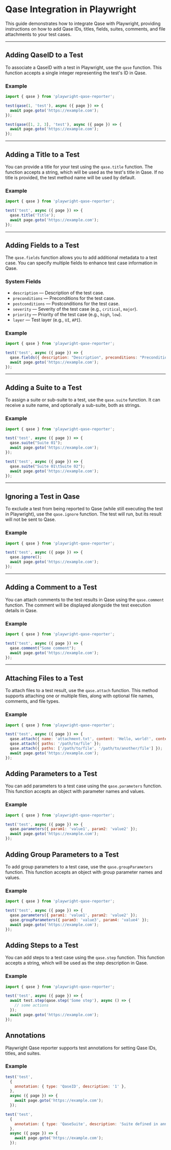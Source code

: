# Qase Integration in Playwright

This guide demonstrates how to integrate Qase with Playwright, providing instructions on how to add Qase IDs, titles,
fields, suites, comments, and file attachments to your test cases.

---

## Adding QaseID to a Test

To associate a QaseID with a test in Playwright, use the `qase` function. This function accepts a single integer
representing the test's ID in Qase.

### Example

```javascript
import { qase } from 'playwright-qase-reporter';

test(qase(1, 'test'), async ({ page }) => {
  await page.goto('https://example.com');
});

test(qase([1, 2, 3], 'test'), async ({ page }) => {
  await page.goto('https://example.com');
});
```

---

## Adding a Title to a Test

You can provide a title for your test using the `qase.title` function. The function accepts a string, which will be
used as the test's title in Qase. If no title is provided, the test method name will be used by default.

### Example

```javascript
import { qase } from 'playwright-qase-reporter';

test('test', async ({ page }) => {
  qase.title('Title');
  await page.goto('https://example.com');
});
```

---

## Adding Fields to a Test

The `qase.fields` function allows you to add additional metadata to a test case. You can specify multiple fields to
enhance test case information in Qase.

### System Fields

- `description` — Description of the test case.
- `preconditions` — Preconditions for the test case.
- `postconditions` — Postconditions for the test case.
- `severity` — Severity of the test case (e.g., `critical`, `major`).
- `priority` — Priority of the test case (e.g., `high`, `low`).
- `layer` — Test layer (e.g., `UI`, `API`).

### Example

```javascript
import { qase } from 'playwright-qase-reporter';

test('test', async ({ page }) => {
  qase.fields({ description: "Description", preconditions: "Preconditions" });
  await page.goto('https://example.com');
});
```

---

## Adding a Suite to a Test

To assign a suite or sub-suite to a test, use the `qase.suite` function. It can receive a suite name, and optionally a
sub-suite, both as strings.

### Example

```javascript
import { qase } from 'playwright-qase-reporter';

test('test', async ({ page }) => {
  qase.suite("Suite 01");
  await page.goto('https://example.com');
});

test('test', async ({ page }) => {
  qase.suite("Suite 01\tSuite 02");
  await page.goto('https://example.com');
});
```

---

## Ignoring a Test in Qase

To exclude a test from being reported to Qase (while still executing the test in Playwright), use the `qase.ignore`
function. The test will run, but its result will not be sent to Qase.

### Example

```javascript
import { qase } from 'playwright-qase-reporter';

test('test', async ({ page }) => {
  qase.ignore();
  await page.goto('https://example.com');
});
```

---

## Adding a Comment to a Test

You can attach comments to the test results in Qase using the `qase.comment` function. The comment will be displayed
alongside the test execution details in Qase.

### Example

```javascript
import { qase } from 'playwright-qase-reporter';

test('test', async ({ page }) => {
  qase.comment("Some comment");
  await page.goto('https://example.com');
});
```

---

## Attaching Files to a Test

To attach files to a test result, use the `qase.attach` function. This method supports attaching one or multiple files,
along with optional file names, comments, and file types.

### Example

```javascript
import { qase } from 'playwright-qase-reporter';

test('test', async ({ page }) => {
  qase.attach({ name: 'attachment.txt', content: 'Hello, world!', contentType: 'text/plain' });
  qase.attach({ paths: '/path/to/file' });
  qase.attach({ paths: ['/path/to/file', '/path/to/another/file'] });
  await page.goto('https://example.com');
});
```

## Adding Parameters to a Test

You can add parameters to a test case using the `qase.parameters` function. This function accepts an object with
parameter names and values.

### Example

```javascript
import { qase } from 'playwright-qase-reporter';

test('test', async ({ page }) => {
  qase.parameters({ param1: 'value1', param2: 'value2' });
  await page.goto('https://example.com');
});
```

## Adding Group Parameters to a Test

To add group parameters to a test case, use the `qase.groupParameters` function. This function accepts an object with
group parameter names and values.

### Example

```javascript
import { qase } from 'playwright-qase-reporter';

test('test', async ({ page }) => {
  qase.parameters({ param1: 'value1', param2: 'value2' });
  qase.groupParameters({ param3: 'value3', param4: 'value4' });
  await page.goto('https://example.com');
});
```

## Adding Steps to a Test

You can add steps to a test case using the `qase.step` function. This function accepts a string, which will be used as
the step description in Qase.

### Example

```javascript
import { qase } from 'playwright-qase-reporter';

test('test', async ({ page }) => {
  await test.step(qase.step('Some step'), async () => {
    // some actions
  });
  await page.goto('https://example.com');
});
```

## Annotations

Playwright Qase reporter supports test annotations for setting Qase IDs, titles, and suites.

### Example

```javascript
test('test',
  {
    annotation: { type: 'QaseID', description: '1' },
  },
  async ({ page }) => {
    await page.goto('https://example.com');
  });

test('test',
  {
    annotation: { type: 'QaseSuite', description: 'Suite defined in annotation' },
  },
  async ({ page }) => {
    await page.goto('https://example.com');
  });
```
